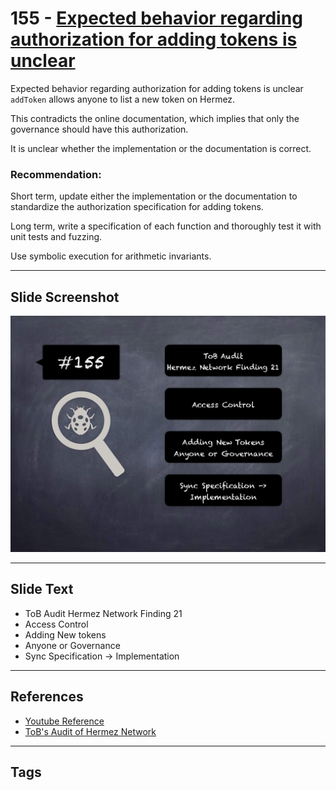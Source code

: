 
# 155 - [Expected behavior regarding authorization for adding tokens is unclear](./Expected%20behavior%20regarding%20authorization%20for%20adding%20tokens%20is%20unclear.md)

Expected behavior regarding authorization for adding tokens is unclear `addToken` allows anyone to list a new token on Hermez. 

This contradicts the online documentation, which implies that only the governance should have this authorization. 

It is unclear whether the implementation or the documentation is correct.

### Recommendation:
Short term, update either the implementation or the documentation to standardize the authorization specification for adding tokens. 

Long term, write a specification of each function and thoroughly test it with unit tests and fuzzing. 

Use symbolic execution for arithmetic invariants.
___
## Slide Screenshot
![155.png](../../images/8.%20Audit%20Findings%20201/155.png)
___
## Slide Text
- ToB Audit Hermez Network Finding 21
- Access Control
- Adding New tokens
- Anyone or Governance
- Sync Specification -> Implementation
___
## References
- [Youtube Reference](https://youtu.be/zAzNDwu23UI?t=925)
- [ToB's Audit of Hermez Network](https://github.com/trailofbits/publications/blob/master/reviews/hermez.pdf)
___
## Tags
